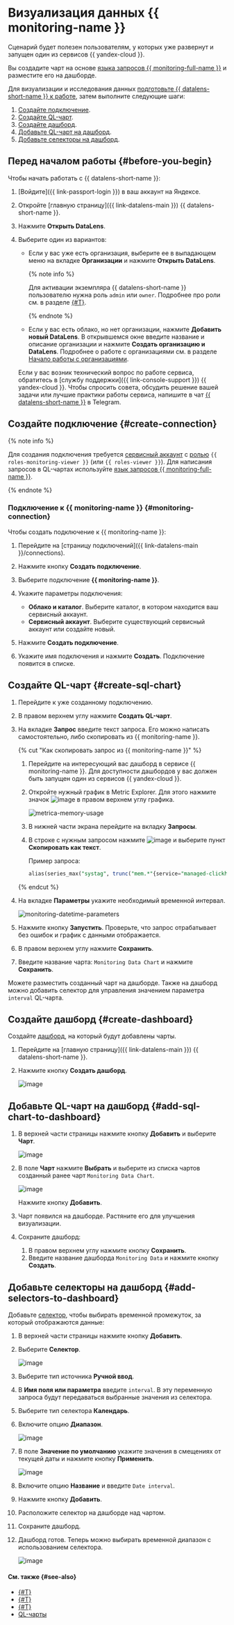 # Визуализация данных {{ monitoring-name }}

Сценарий будет полезен пользователям, у которых уже развернут и запущен один из сервисов {{ yandex-cloud }}.

Вы создадите чарт на основе [языка запросов {{ monitoring-full-name }}](../../monitoring/concepts/querying.md) и разместите его на дашборде.


Для визуализации и исследования данных [подготовьте {{ datalens-short-name }} к работе](#before-you-begin), затем выполните следующие шаги:


1. [Создайте подключение](#create-connection).
1. [Создайте QL-чарт](#create-sql-chart).
1. [Создайте дашборд](#create-dashboard).
1. [Добавьте QL-чарт на дашборд](#add-sql-chart-to-dashboard).
1. [Добавьте селекторы на дашборд](#add-selectors-to-dashboard).


## Перед началом работы {#before-you-begin}

Чтобы начать работать с {{ datalens-short-name }}:

1. [Войдите]({{ link-passport-login }}) в ваш аккаунт на Яндексе.
1. Откройте [главную страницу]({{ link-datalens-main }}) {{ datalens-short-name }}.
1. Нажмите **Открыть DataLens**.
1. Выберите один из вариантов:

   * Если у вас уже есть организация, выберите ее в выпадающем меню на вкладке **Организации** и нажмите **Открыть DataLens**.
      
      {% note info %}

      Для активации экземпляра {{ datalens-short-name }} пользователю нужна роль `admin` или `owner`. Подробнее про роли см. в разделе [{#T}](../../organization/security/index.md).

      {% endnote %}

   * Если у вас есть облако, но нет организации, нажмите **Добавить новый DataLens**. В открывшемся окне введите название и описание организации и нажмите **Создать организацию и DataLens**. Подробнее о работе с организациями см. в разделе [Начало работы с организациями](../../organization/quickstart.md).

   Если у вас возник технический вопрос по работе сервиса, обратитесь в [службу поддержки]({{ link-console-support }}) {{ yandex-cloud }}. Чтобы спросить совета, обсудить решение вашей задачи или лучшие практики работы сервиса, напишите в чат [{{ datalens-short-name }}](https://t.me/YandexDataLens) в Telegram. 


## Создайте подключение {#create-connection}

{% note info %}

Для создания подключения требуется [сервисный аккаунт](../../iam/concepts/users/service-accounts.md) с [ролью](../../iam/operations/sa/assign-role-for-sa.md) `{{ roles-monitoring-viewer }}` (или `{{ roles-viewer }}`).
Для написания запросов в QL-чартах используйте [язык запросов {{ monitoring-full-name }}](../../monitoring/concepts/querying.md).

{% endnote %}

### Подключение к {{ monitoring-name }} {#monitoring-connection}

Чтобы создать подключение к {{ monitoring-name }}:

1. Перейдите на [страницу подключений]({{ link-datalens-main }}/connections).
1. Нажмите кнопку **Создать подключение**.
1. Выберите подключение **{{ monitoring-name }}**.
1. Укажите параметры подключения:

   * **Облако и каталог**. Выберите каталог, в котором находится ваш сервисный аккаунт.
   * **Сервисный аккаунт**. Выберите существующий сервисный аккаунт или создайте новый.

1. Нажмите **Создать подключение**.
1. Укажите имя подключения и нажмите **Создать**. Подключение появится в списке.

## Создайте QL-чарт {#create-sql-chart}

1. Перейдите к уже созданному подключению.
1. В правом верхнем углу нажмите **Создать QL-чарт**.
1. На вкладке **Запрос** введите текст запроса. Его можно написать самостоятельно, либо скопировать из {{ monitoring-name }}.

   {% cut "Как скопировать запрос из {{ monitoring-name }}" %}
   
   1. Перейдите на интересующий вас дашборд в сервисе {{ monitoring-name }}. Для доступности дашбордов у вас должен быть запущен один из сервисов {{ yandex-cloud }}.
   1. Откройте нужный график в Metric Explorer. Для этого нажмите значок ![image](../../_assets/datalens/open-in-explorer.svg) в правом верхнем углу графика.
   
      ![metrica-memory-usage](../../_assets/datalens/monitoring-visualization/metrica-memory-usage.png)

   1. В нижней части экрана перейдите на вкладку **Запросы**.
   1. В строке с нужным запросом нажмите ![image](../../_assets/horizontal-ellipsis.svg) и выберите пункт **Скопировать как текст**.
      
      Пример запроса:
      
      ```sql
      alias(series_max("systag", trunc("mem.*"{service="managed-clickhouse", host="rc1a-jn5r2zlul3iydlo2.{{ dns-zone }}", resource_id="Test", resource_type="cluster", node="*", systag!="-"})), "not_var{{systag}}")
      ```

   {% endcut %}

1. На вкладке **Параметры** укажите необходимый временной интервал.

   ![monitoring-datetime-parameters](../../_assets/datalens/monitoring-visualization/monitoring-datetime-parameters.png)

1. Нажмите кнопку **Запустить**. Проверьте, что запрос отрабатывает без ошибок и график с данными отображается.
1. В правом верхнем углу нажмите **Сохранить**.
1. Введите название чарта: `Monitoring Data Chart` и нажмите **Сохранить**.

Можете разместить созданный чарт на дашборде. Также на дашборд можно добавить селектор для управления значением параметра `interval` QL-чарта.

## Создайте дашборд {#create-dashboard}

Создайте [дашборд](../../datalens/concepts/dashboard.md), на который будут добавлены чарты.

1. Перейдите на [главную страницу]({{ link-datalens-main }}) {{ datalens-short-name }}.

1. Нажмите кнопку **Создать дашборд**.

    ![image](../../_assets/datalens/monitoring-visualization/create-dashboard.png)

## Добавьте QL-чарт на дашборд {#add-sql-chart-to-dashboard}

1. В верхней части страницы нажмите кнопку **Добавить** и выберите **Чарт**.
   
   ![image](../../_assets/datalens/monitoring-visualization/add-chart.png)

1. В поле **Чарт** нажмите **Выбрать** и выберите из списка чартов созданный ранее чарт `Monitoring Data Chart`.
   
   ![image](../../_assets/datalens/monitoring-visualization/select-chart.png)

   Нажмите кнопку **Добавить**.

1. Чарт появился на дашборде. Растяните его для улучшения визуализации.
1. Сохраните дашборд:

   1. В правом верхнем углу нажмите кнопку **Сохранить**.
   1. Введите название дашборда `Monitoring Data` и нажмите кнопку **Создать**.

## Добавьте селекторы на дашборд {#add-selectors-to-dashboard}

Добавьте [селектор](../../datalens/dashboard/selector.md), чтобы выбирать временной промежуток, за который отображаются данные:

1. В верхней части страницы нажмите кнопку **Добавить**.
1. Выберите **Селектор**.

   ![image](../../_assets/datalens/monitoring-visualization/add-selector.png)

1. Выберите тип источника **Ручной ввод**.
1. В **Имя поля или параметра** введите `interval`. В эту переменную запроса будут передаваться выбранные значения из селектора.
1. Выберите тип селектора **Календарь**.
1. Включите опцию **Диапазон**.

   ![image](../../_assets/datalens/monitoring-visualization/add-selector-parameters.png)

1. В поле **Значение по умолчанию** укажите значения в смещениях от текущей даты и нажмите кнопку **Применить**.

   ![image](../../_assets/datalens/monitoring-visualization/selector-default-values.png)

1. Включите опцию **Название** и введите `Date interval`.
1. Нажмите кнопку **Добавить**.
1. Расположите селектор на дашборде над чартом.
1. Сохраните дашборд.
1. Дашборд готов. Теперь можно выбирать временной диапазон с использованием селектора.
   
   ![image](../../_assets/datalens/monitoring-visualization/selector-2-values.png)

#### См. также {#see-also}

* [{#T}](../../datalens/operations/dashboard/add-chart.md)
* [{#T}](../../datalens/operations/dashboard/add-selector.md)
* [{#T}](../../datalens/operations/chart/create-sql-chart.md)
* [QL-чарты](../../datalens/concepts/chart/index.md#sql-charts)
